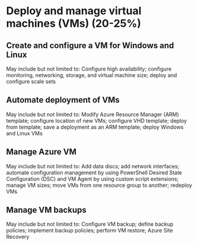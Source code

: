 # Deploy and manage virtual machines (VMs) (20-25%)

## Create and configure a VM for Windows and Linux
May include but not limited to: Configure high availability; configure monitoring, networking, storage, and virtual machine size; deploy and configure scale sets

## Automate deployment of VMs
May include but not limited to: Modify Azure Resource Manager (ARM) template; configure location of new VMs; configure VHD template; deploy from template; save a deployment as an ARM template; deploy Windows and Linux VMs

## Manage Azure VM
May include but not limited to: Add data discs; add network interfaces; automate configuration management by using PowerShell Desired State Configuration (DSC) and VM Agent by using custom script extensions; manage VM sizes; move VMs from one resource group to another; redeploy VMs

## Manage VM backups
May include but not limited to: Configure VM backup; define backup policies; implement backup policies; perform VM restore; Azure Site Recovery